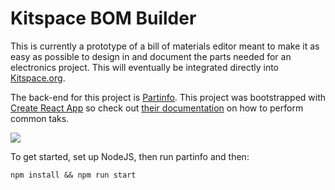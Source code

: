 # Kitspace BOM Builder

This is currently a prototype of a bill of materials editor meant to make it as easy as possible to design in and document the parts needed for an electronics project.  This will eventually be integrated directly into [Kitspace.org](https://kitspace.org).

The back-end for this project is [Partinfo](https://github.com/monostable/kitspace-partinfo). This project was bootstrapped with [Create React App](https://github.com/facebookincubator/create-react-app) so check out [their documentation](https://github.com/facebook/create-react-app/blob/master/packages/react-scripts/template/README.md) on how to perform common taks.

![](screenshot.png)

To get started, set up NodeJS, then run partinfo and then:

```
npm install && npm run start
```
